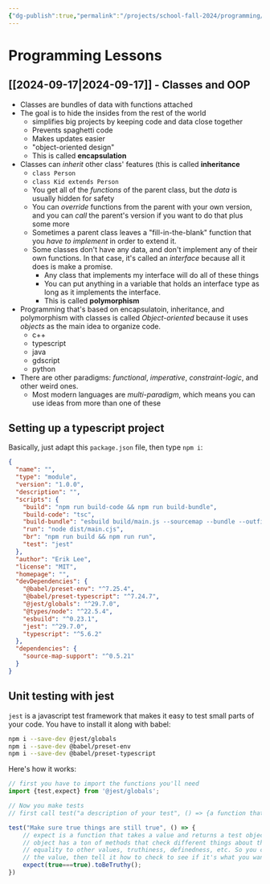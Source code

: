 ```yaml
---
{"dg-publish":true,"permalink":"/projects/school-fall-2024/programming/lessons/programming-lessons/"}
---
```




# Programming Lessons

## [[2024-09-17\|2024-09-17]] - Classes and OOP

- Classes are bundles of data with functions attached
- The goal is to hide the insides from the rest of the world
    - simplifies big projects by keeping code and data close together
    - Prevents spaghetti code
    - Makes updates easier
    - "object-oriented design"
    - This is called **encapsulation**
- Classes can *inherit* other class' features (this is called **inheritance**
    - `class Person`
    - `class Kid extends Person`
    - You get all of the *functions* of the parent class, but the *data* is usually hidden for safety
    - You can *override* functions from the parent with your own version, and you can *call* the parent's version if you want to do that plus some more
    - Sometimes a parent class leaves a "fill-in-the-blank" function that you *have to implement* in order to extend it.
    - Some classes don't have any data, and don't implement any of their own functions. In that case, it's called an *interface* because all it does is make a promise.
        - Any class that implements my interface will do all of these things
        - You can put anything in a variable that holds an interface type as long as it implements the interface. 
        - This is called **polymorphism**
- Programming that's based on encapsulatoin, inheritance, and polymorphism with classes is called *Object-oriented* because it uses *objects* as the main idea to organize code.
    - c++
    - typescript
    - java
    - gdscript
    - python
- There are other paradigms: *functional*, *imperative*, *constraint-logic*, and other weird ones.
    - Most modern languages are *multi-paradigm*, which means you can use ideas from more than one of these


## Setting up a typescript project

Basically, just adapt this `package.json` file, then type `npm i`:

```json
{
  "name": "",
  "type": "module",
  "version": "1.0.0",
  "description": "",
  "scripts": {
    "build": "npm run build-code && npm run build-bundle",
    "build-code": "tsc",
    "build-bundle": "esbuild build/main.js --sourcemap --bundle --outfile=dist/main.cjs --platform=node --format=cjs",
    "run": "node dist/main.cjs",
    "br": "npm run build && npm run run",
    "test": "jest"
  },
  "author": "Erik Lee",
  "license": "MIT",
  "homepage": "",
  "devDependencies": {
    "@babel/preset-env": "^7.25.4",
    "@babel/preset-typescript": "^7.24.7",
    "@jest/globals": "^29.7.0",
    "@types/node": "^22.5.4",
    "esbuild": "^0.23.1",
    "jest": "^29.7.0",
    "typescript": "^5.6.2"
  },
  "dependencies": {
    "source-map-support": "^0.5.21"
  }
}
```

## Unit testing with jest

`jest` is a javascript test framework that makes it easy to test small parts of your code. You have to install it along with babel:

```bash
npm i --save-dev @jest/globals
npm i --save-dev @babel/preset-env
npm i --save-dev @babel/preset-typescript
```


Here's how it works:

```typescript
// first you have to import the functions you'll need
import {test,expect} from '@jest/globals';

// Now you make tests
// first call test("a description of your test", () => {a function that does the testing})

test("Make sure true things are still true", () => {
    // expect is a function that takes a value and returns a test object. The test
    // object has a ton of methods that check different things about the value, like
    // equality to other values, truthiness, definedness, etc. So you call expect on 
    // the value, then tell it how to check to see if it's what you wanted.
    expect(true===true).toBeTruthy();
})
```

